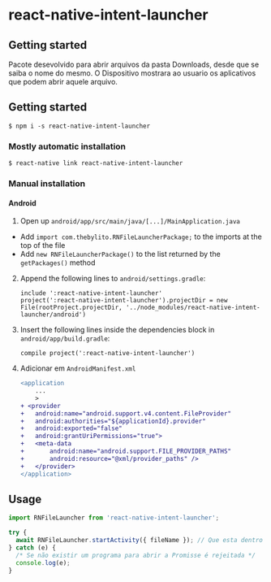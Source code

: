 # react-native-intent-launcher

## Getting started
Pacote desevolvido para abrir arquivos da pasta Downloads, desde que se saiba o nome do mesmo. O Dispositivo mostrara ao usuario os aplicativos que podem abrir aquele arquivo.


## Getting started

`$ npm i -s react-native-intent-launcher`

### Mostly automatic installation

`$ react-native link react-native-intent-launcher`

### Manual installation

#### Android

1. Open up `android/app/src/main/java/[...]/MainApplication.java`

- Add `import com.thebylito.RNFileLauncherPackage;` to the imports at the top of the file
- Add `new RNFileLauncherPackage()` to the list returned by the `getPackages()` method

2. Append the following lines to `android/settings.gradle`:
   ```
   include ':react-native-intent-launcher'
   project(':react-native-intent-launcher').projectDir = new File(rootProject.projectDir, '../node_modules/react-native-intent-launcher/android')
   ```
3. Insert the following lines inside the dependencies block in `android/app/build.gradle`:
	```
	compile project(':react-native-intent-launcher')
	```

4. Adicionar em `AndroidManifest.xml`

	```diff
	<application
		...
		>
	+ <provider
	+	android:name="android.support.v4.content.FileProvider"
	+	android:authorities="${applicationId}.provider"
	+	android:exported="false"
	+	android:grantUriPermissions="true">
	+	<meta-data
	+		android:name="android.support.FILE_PROVIDER_PATHS"
	+		android:resource="@xml/provider_paths" />
	+	</provider>
	</application>
	```

## Usage

```javascript
import RNFileLauncher from 'react-native-intent-launcher';

try {
  await RNFileLauncher.startActivity({ fileName }); // Que esta dentro da pasta downloads;
} catch (e) {
  /* Se não existir um programa para abrir a Promisse é rejeitada */
  console.log(e);
}
```
